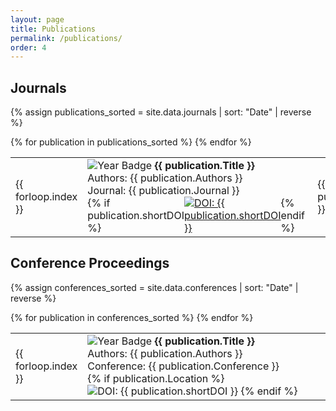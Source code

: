 ```yaml
---
layout: page
title: Publications
permalink: /publications/
order: 4
---
```

<script type="text/javascript" src="//cdn.plu.mx/widget-popup.js"></script>
<script type='text/javascript' src='https://d1bxh8uas1mnw7.cloudfront.net/assets/embed.js'></script>
<script async src="https://badge.dimensions.ai/badge.js" charset="utf-8"></script>
<script type="text/javascript" src="https://embed.altmetric.com/assets/embed.js"></script>


## Journals

{% assign publications_sorted = site.data.journals | sort: "Date" | reverse %}

  <table  style="width: 100%;">
      {% for publication in publications_sorted %}
      <tr>
        <td style="width:2%">{{ forloop.index }}</td>
        <td style="width:90%;">
          <img alt="Year Badge"
               src="https://img.shields.io/badge/{{ publication.Date | date: '%Y' | uri_escape | replace:'.','%2E' }}-red?style=plastic">
               <strong>{{ publication.Title }}</strong>
               <br />
               Authors: {{ publication.Authors }}
               <br />
               Journal: {{ publication.Journal }}
               <br />
               <div style="display: flex ;flex-direction: row; ">
                  {% if publication.shortDOI %}
                  <a href="{{ publication.DOI }}" target="_blank">
                    <img src="https://img.shields.io/badge/DOI-{{ publication.shortDOI | replace: '-', '--' }}-blue?style=plastic"
                      alt="DOI: {{ publication.shortDOI }}">
                  </a>
                  {% endif %} 
                  &nbsp;
                  <span class="__dimensions_badge_embed__" data-doi="{{ publication.shortDOI }}" data-hide-zero-citations="true" data-style="small_rectangle"></span> &nbsp;
                  <div class='altmetric-embed' data-badge-type='4' data-hide-less-than='1' data-badge-popover='right' data-doi="{{ publication.shortDOI }}"></div>
              </div>
        </td>
        <td style="width:8%">{{ publication.plumx }}</td>
        </tr>
      {% endfor %}
  </table>


## Conference Proceedings

{% assign conferences_sorted = site.data.conferences | sort: "Date" | reverse %}

  <table  style="width: 100%;">
      {% for publication in conferences_sorted %}
      <tr>
        <td style="width:2%">{{ forloop.index }}</td>
        <td style="width:98%">
          <img alt="Year Badge"
               src="https://img.shields.io/badge/{{ publication.Date | date: '%Y' | uri_escape | replace:'.','%2E' }}-red?style=plastic">
               <strong>{{ publication.Title }}</strong>
               <br />
               Authors: {{ publication.Authors }}
               <br />
               Conference: {{ publication.Conference }}
               <br />
              {% if publication.Location %}
                    <img src="https://img.shields.io/badge/Location-{{ publication.Location }}-yellow?style=flat-square" alt="DOI: {{ publication.shortDOI }}">
              {% endif %}
        </td>
      </tr>
      {% endfor %}
  </table>

